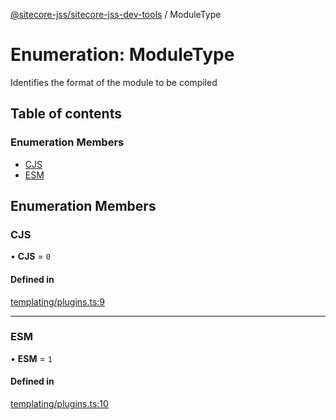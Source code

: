 [@sitecore-jss/sitecore-jss-dev-tools](../README.md) / ModuleType

# Enumeration: ModuleType

Identifies the format of the module to be compiled

## Table of contents

### Enumeration Members

- [CJS](ModuleType.md#cjs)
- [ESM](ModuleType.md#esm)

## Enumeration Members

### CJS

• **CJS** = ``0``

#### Defined in

[templating/plugins.ts:9](https://github.com/Sitecore/jss/blob/a178ed5a1/packages/sitecore-jss-dev-tools/src/templating/plugins.ts#L9)

___

### ESM

• **ESM** = ``1``

#### Defined in

[templating/plugins.ts:10](https://github.com/Sitecore/jss/blob/a178ed5a1/packages/sitecore-jss-dev-tools/src/templating/plugins.ts#L10)
